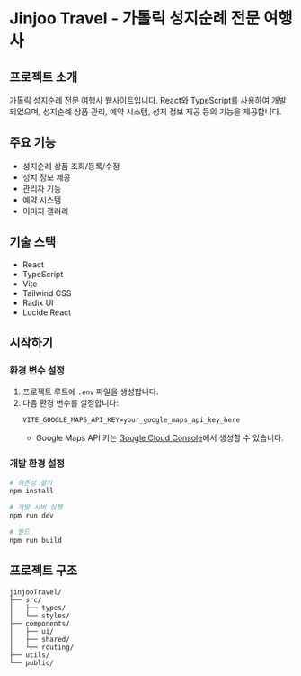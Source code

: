 # Jinjoo Travel - 가톨릭 성지순례 전문 여행사

## 프로젝트 소개
가톨릭 성지순례 전문 여행사 웹사이트입니다. React와 TypeScript를 사용하여 개발되었으며, 
성지순례 상품 관리, 예약 시스템, 성지 정보 제공 등의 기능을 제공합니다.

## 주요 기능
- 성지순례 상품 조회/등록/수정
- 성지 정보 제공
- 관리자 기능
- 예약 시스템
- 이미지 갤러리

## 기술 스택
- React
- TypeScript
- Vite
- Tailwind CSS
- Radix UI
- Lucide React

## 시작하기

### 환경 변수 설정
1. 프로젝트 루트에 `.env` 파일을 생성합니다.
2. 다음 환경 변수를 설정합니다:
   ```env
   VITE_GOOGLE_MAPS_API_KEY=your_google_maps_api_key_here
   ```
   - Google Maps API 키는 [Google Cloud Console](https://console.cloud.google.com/)에서 생성할 수 있습니다.

### 개발 환경 설정
```bash
# 의존성 설치
npm install

# 개발 서버 실행
npm run dev

# 빌드
npm run build
```

## 프로젝트 구조
```
jinjooTravel/
├── src/
│   ├── types/
│   └── styles/
├── components/
│   ├── ui/
│   ├── shared/
│   └── routing/
├── utils/
└── public/
```